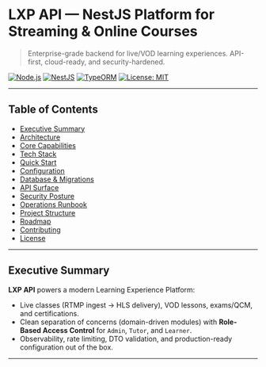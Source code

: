 # LXP API — NestJS Platform for Streaming & Online Courses

> Enterprise-grade backend for live/VOD learning experiences. API-first, cloud-ready, and security-hardened.

[![Node.js](https://img.shields.io/badge/node-%3E=20.x-339933.svg)](https://nodejs.org/)
[![NestJS](https://img.shields.io/badge/nestjs-10.x-E0234E.svg)](https://nestjs.com/)
[![TypeORM](https://img.shields.io/badge/typeorm-%F0%9F%94%A7-ffb300.svg)](https://typeorm.io/)
[![License: MIT](https://img.shields.io/badge/license-MIT-blue.svg)](./LICENSE)

---

## Table of Contents
- [Executive Summary](#executive-summary)
- [Architecture](#architecture)
- [Core Capabilities](#core-capabilities)
- [Tech Stack](#tech-stack)
- [Quick Start](#quick-start)
- [Configuration](#configuration)
- [Database & Migrations](#database--migrations)
- [API Surface](#api-surface)
- [Security Posture](#security-posture)
- [Operations Runbook](#operations-runbook)
- [Project Structure](#project-structure)
- [Roadmap](#roadmap)
- [Contributing](#contributing)
- [License](#license)

---

## Executive Summary
**LXP API** powers a modern Learning Experience Platform:
- Live classes (RTMP ingest → HLS delivery), VOD lessons, exams/QCM, and certifications.
- Clean separation of concerns (domain-driven modules) with **Role-Based Access Control** for `Admin`, `Tutor`, and `Learner`.
- Observability, rate limiting, DTO validation, and production-ready configuration out of the box.

---
